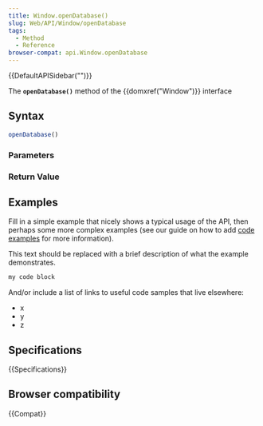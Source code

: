 ```yaml
---
title: Window.openDatabase()
slug: Web/API/Window/openDatabase
tags:
  - Method
  - Reference
browser-compat: api.Window.openDatabase
---
```

{{DefaultAPISidebar("")}}

The **`openDatabase()`** method of the {{domxref("Window")}} interface 

## Syntax

```js
openDatabase()
```

### Parameters



### Return Value



## Examples

Fill in a simple example that nicely shows a typical usage of the API, then perhaps some more complex examples (see our guide on how to add [code examples](/en-US/docs/MDN/Contribute/Structures/Code_examples) for more information).

This text should be replaced with a brief description of what the example demonstrates.

```js
my code block
```

And/or include a list of links to useful code samples that live elsewhere:

*   x
*   y
*   z

## Specifications

{{Specifications}}

## Browser compatibility

{{Compat}}

